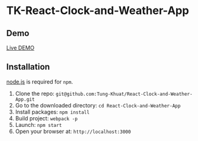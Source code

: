 # TK-React-Clock-and-Weather-App

## Demo
[Live DEMO](https://tungkhuat.herokuapp.com/)

## Installation
[node.js](http://nodejs.org/download/) is required for ``npm``.

1. Clone the repo: `git@github.com:Tung-Khuat/React-Clock-and-Weather-App.git`
2. Go to the downloaded directory: `cd React-Clock-and-Weather-App`
2. Install packages: `npm install`
3. Build project: `webpack -p`
3. Launch: `npm start`
4. Open your browser at: `http://localhost:3000`
